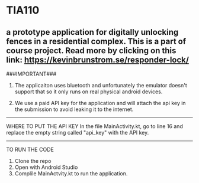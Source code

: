 # TIA110
a prototype application for digitally unlocking fences in a residential complex. This is a part of course project. Read more by clicking on this link: https://kevinbrunstrom.se/responder-lock/
---------------------------------------------------------------------------------------------------------------------------------------  
###IMPORTANT###
1. The applicaiton uses bluetooth and unfortunately the emulator doesn't support that so it only runs on real physical android devices.

2. We use a paid API key for the application and will attach the api key in the submission to avoid leaking it to the internet.
  
---------------------------------------------------------------------------------------------------------------------------------------  
WHERE TO PUT THE API KEY
In the file MainActivity.kt, go to line 16 and replace the empty string called "api_key" with the API key.

---------------------------------------------------------------------------------------------------------------------------------------  
TO RUN THE CODE
1. Clone the repo
2. Open with Android Studio
3. Complile MainActvity.kt to run the application.
